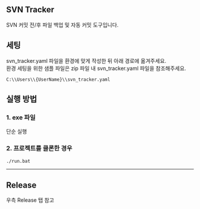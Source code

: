 ## SVN Tracker

SVN 커밋 전/후 파일 백업 및 자동 커밋 도구입니다.

## 세팅

svn_tracker.yaml 파일을 환경에 맞게 작성한 뒤 아래 경로에 옮겨주세요.  
환경 세팅을 위한 샘플 파일은 zip 파일 내 svn_tracker.yaml 파일을 참조해주세요.

```
C:\\Users\\{UserName}\\svn_tracker.yaml
```

## 실행 방법

### 1. exe 파일

단순 실행

### 2. 프로젝트를 클론한 경우

```sh
./run.bat
```

---

## Release

우측 Release 탭 참고
